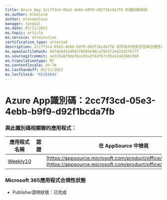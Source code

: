 ```yaml
---
title: Azure App 2cc7f3cd-05e3-4ebb-b9f9-d92f1bcda7fb 的識別碼資訊
ms.author: elmalova
author: elenamalova
manager: tonybal
ms.date: 05/11/2022
ms.topic: article
ms.service: attestation
certification_type: attested
description: 2cc7f3cd-05e3-4ebb-b9f9-d92f1bcda7fb 的所有可用安全性與合規性資訊。
ms.openlocfilehash: 4d7de643a49d1f0593e90ca79e372ed32d2f6f77
ms.sourcegitcommit: ae319a079de7bac03a3f4afb7c95a12a6248c9b0
ms.translationtype: MT
ms.contentlocale: zh-TW
ms.lasthandoff: 05/11/2022
ms.locfileid: "65353641"
---
```

# <a name="azure-app-id-2cc7f3cd-05e3-4ebb-b9f9-d92f1bcda7fb"></a>Azure App識別碼：2cc7f3cd-05e3-4ebb-b9f9-d92f1bcda7fb


### <a name="apps-associated-with-this-id"></a>與此識別碼相關聯的應用程式：
| **應用程式名稱** | **認證** | **在 AppSource 中檢視** |
|--------------|---------------|-----------------------|
| [Weekly10](../forward/WA200001441.md) |  | [https://appsource.microsoft.com/product/office/WA200001441](https://appsource.microsoft.com/product/office/WA200001441) |

### <a name="microsoft-365-app-compliance-status"></a>Microsoft 365應用程式合規性狀態
- Publisher證明狀態：已完成
